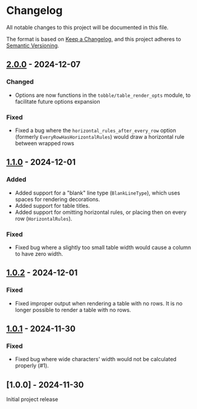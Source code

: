 # Changelog

All notable changes to this project will be documented in this file.

The format is based on [Keep a Changelog](https://keepachangelog.com/en/1.1.0/),
and this project adheres to [Semantic Versioning](https://semver.org/spec/v2.0.0.html).

## [2.0.0] - 2024-12-07

### Changed

- Options are now functions in the `tobble/table_render_opts` module, to facilitate future options expansion

### Fixed

- Fixed a bug where the `horizontal_rules_after_every_row` option (formerly `EveryRowHasHorizontalRules`) would draw a
horizontal rule between wrapped rows

## [1.1.0] - 2024-12-01

### Added

- Added support for a "blank" line type (`BlankLineType`), which uses spaces for rendering decorations.
- Added support for table titles.
- Added support for omitting horizontal rules, or placing then on every row (`HorizontalRules`).

### Fixed

- Fixed bug where a slightly too small table width would cause a column to have zero width.

## [1.0.2] - 2024-12-01

### Fixed

- Fixed improper output when rendering a table with no rows. It is no longer possible to render a table with no rows.

## [1.0.1] - 2024-11-30

### Fixed

- Fixed bug where wide characters' width would not be calculated properly (#1).

## [1.0.0] - 2024-11-30

Initial project release

[unreleased]: https://github.com/ollien/tobblecompare/v2.0.0...HEAD
[2.0.0]: https://github.com/ollien/tobblecompare/v1.1.0...v2.0.0
[1.1.0]: https://github.com/ollien/tobble/compare/v1.0.2...v1.1.0
[1.0.2]: https://github.com/ollien/tobble/compare/v1.0.1...v1.0.2
[1.0.1]: https://github.com/ollien/tobble/compare/v1.0.0...v1.0.1
[1.0.1]: https://github.com/ollien/tobble/releases/tag/v1.0.0
